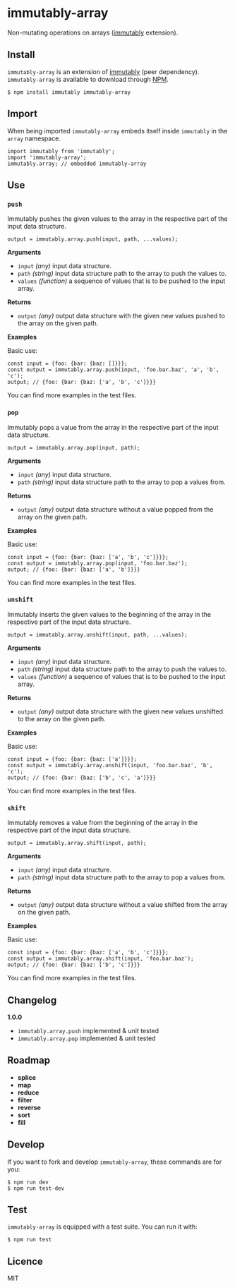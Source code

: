 # immutably-array

Non-mutating operations on arrays ([immutably](https://www.npmjs.com/package/immutably) extension).

## Install

`immutably-array` is an extension of [immutably](https://www.npmjs.com/package/immutably) (peer dependency).
`immutably-array` is available to download through [NPM](https://www.npmjs.com/package/immutably-array).
```
$ npm install immutably immutably-array
```

## Import

When being imported `immutably-array` embeds itself inside `immutably` in the `array` namespace.
```
import immutably from 'immutably';
import 'immutably-array';
immutably.array; // embedded immutably-array
```

## Use

### `push`

Immutably pushes the given values to the array in the respective part of the input data structure.

```
output = immutably.array.push(input, path, ...values);
```

**Arguments**

* `input` *(any)* input data structure.
* `path` *(string)* input data structure path to the array to push the values to.
* `values` *(function)* a sequence of values that is to be pushed to the input array.

**Returns**

* `output` *(any)* output data structure with the given new values pushed to the array on the given path.

**Examples**

Basic use:
```
const input = {foo: {bar: {baz: []}}};
const output = immutably.array.push(input, 'foo.bar.baz', 'a', 'b', 'c');
output; // {foo: {bar: {baz: ['a', 'b', 'c']}}}
```

You can find more examples in the test files.

### `pop`

Immutably pops a value from the array in the respective part of the input data structure.

```
output = immutably.array.pop(input, path);
```

**Arguments**

* `input` *(any)* input data structure.
* `path` *(string)* input data structure path to the array to pop a values from.

**Returns**

* `output` *(any)* output data structure without a value popped from the array on the given path.

**Examples**

Basic use:
```
const input = {foo: {bar: {baz: ['a', 'b', 'c']}}};
const output = immutably.array.pop(input, 'foo.bar.baz');
output; // {foo: {bar: {baz: ['a', 'b']}}}
```

You can find more examples in the test files.

### `unshift`

Immutably inserts the given values to the beginning of the array in the respective part of the input data structure.

```
output = immutably.array.unshift(input, path, ...values);
```

**Arguments**

* `input` *(any)* input data structure.
* `path` *(string)* input data structure path to the array to push the values to.
* `values` *(function)* a sequence of values that is to be pushed to the input array.

**Returns**

* `output` *(any)* output data structure with the given new values unshifted to the array on the given path.

**Examples**

Basic use:
```
const input = {foo: {bar: {baz: ['a']}}};
const output = immutably.array.unshift(input, 'foo.bar.baz', 'b', 'c');
output; // {foo: {bar: {baz: ['b', 'c', 'a']}}}
```

You can find more examples in the test files.

### `shift`

Immutably removes a value from the beginning of the array in the respective part of the input data structure.

```
output = immutably.array.shift(input, path);
```

**Arguments**

* `input` *(any)* input data structure.
* `path` *(string)* input data structure path to the array to pop a values from.

**Returns**

* `output` *(any)* output data structure without a value shifted from the array on the given path.

**Examples**

Basic use:
```
const input = {foo: {bar: {baz: ['a', 'b', 'c']}}};
const output = immutably.array.shift(input, 'foo.bar.baz');
output; // {foo: {bar: {baz: ['b', 'c']}}}
```

You can find more examples in the test files.

## Changelog

**1.0.0**

* `immutably.array.push` implemented & unit tested
* `immutably.array.pop` implemented & unit tested

## Roadmap

* **splice**
* **map**
* **reduce**
* **filter**
* **reverse**
* **sort**
* **fill**

## Develop

If you want to fork and develop `immutably-array`, these commands are for you:
```
$ npm run dev
$ npm run test-dev
```

## Test

`immutably-array` is equipped with a test suite. You can run it with:
```
$ npm run test
```

## Licence

MIT
